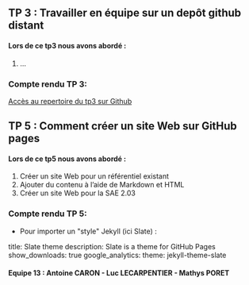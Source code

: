## TP 3 : Travailler en équipe sur un depôt github distant

#### Lors de ce tp3 nous avons abordé : 

1.  ...

### Compte rendu TP 3:

[Accès au repertoire du tp3 sur Github](https://github.com/Antoine-CARON/tp3)

## TP 5 : Comment créer un site Web sur GitHub pages

#### Lors de ce tp5 nous avons abordé : 

1.  Créer un site Web pour un référentiel existant
2.  Ajouter du contenu à l’aide de Markdown et HTML
3.  Créer un site Web pour la SAE 2.03

### Compte rendu TP 5:

* Pour importer un "style" Jekyll (ici Slate) :

title: Slate theme
description: Slate is a theme for GitHub Pages
show_downloads: true
google_analytics:
theme: jekyll-theme-slate

#### Equipe 13 :  Antoine CARON  -  Luc LECARPENTIER  -  Mathys PORET
